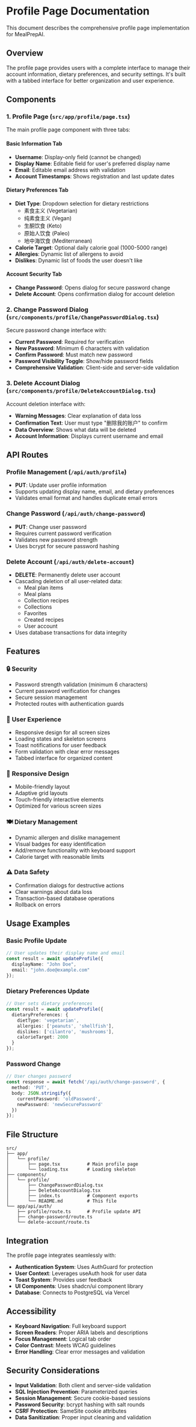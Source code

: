 # Profile Page Documentation

This document describes the comprehensive profile page implementation for MealPrepAI.

## Overview

The profile page provides users with a complete interface to manage their account information, dietary preferences, and security settings. It's built with a tabbed interface for better organization and user experience.

## Components

### 1. Profile Page (`src/app/profile/page.tsx`)

The main profile page component with three tabs:

#### **Basic Information Tab**
- **Username**: Display-only field (cannot be changed)
- **Display Name**: Editable field for user's preferred display name
- **Email**: Editable email address with validation
- **Account Timestamps**: Shows registration and last update dates

#### **Dietary Preferences Tab**
- **Diet Type**: Dropdown selection for dietary restrictions
  - 素食主义 (Vegetarian)
  - 纯素食主义 (Vegan)
  - 生酮饮食 (Keto)
  - 原始人饮食 (Paleo)
  - 地中海饮食 (Mediterranean)
- **Calorie Target**: Optional daily calorie goal (1000-5000 range)
- **Allergies**: Dynamic list of allergens to avoid
- **Dislikes**: Dynamic list of foods the user doesn't like

#### **Account Security Tab**
- **Change Password**: Opens dialog for secure password change
- **Delete Account**: Opens confirmation dialog for account deletion

### 2. Change Password Dialog (`src/components/profile/ChangePasswordDialog.tsx`)

Secure password change interface with:
- **Current Password**: Required for verification
- **New Password**: Minimum 6 characters with validation
- **Confirm Password**: Must match new password
- **Password Visibility Toggle**: Show/hide password fields
- **Comprehensive Validation**: Client-side and server-side validation

### 3. Delete Account Dialog (`src/components/profile/DeleteAccountDialog.tsx`)

Account deletion interface with:
- **Warning Messages**: Clear explanation of data loss
- **Confirmation Text**: User must type "删除我的账户" to confirm
- **Data Overview**: Shows what data will be deleted
- **Account Information**: Displays current username and email

## API Routes

### Profile Management (`/api/auth/profile`)
- **PUT**: Update user profile information
- Supports updating display name, email, and dietary preferences
- Validates email format and handles duplicate email errors

### Change Password (`/api/auth/change-password`)
- **PUT**: Change user password
- Requires current password verification
- Validates new password strength
- Uses bcrypt for secure password hashing

### Delete Account (`/api/auth/delete-account`)
- **DELETE**: Permanently delete user account
- Cascading deletion of all user-related data:
  - Meal plan items
  - Meal plans
  - Collection recipes
  - Collections
  - Favorites
  - Created recipes
  - User account
- Uses database transactions for data integrity

## Features

### 🔒 **Security**
- Password strength validation (minimum 6 characters)
- Current password verification for changes
- Secure session management
- Protected routes with authentication guards

### 🎨 **User Experience**
- Responsive design for all screen sizes
- Loading states and skeleton screens
- Toast notifications for user feedback
- Form validation with clear error messages
- Tabbed interface for organized content

### 📱 **Responsive Design**
- Mobile-friendly layout
- Adaptive grid layouts
- Touch-friendly interactive elements
- Optimized for various screen sizes

### 🍽️ **Dietary Management**
- Dynamic allergen and dislike management
- Visual badges for easy identification
- Add/remove functionality with keyboard support
- Calorie target with reasonable limits

### ⚠️ **Data Safety**
- Confirmation dialogs for destructive actions
- Clear warnings about data loss
- Transaction-based database operations
- Rollback on errors

## Usage Examples

### Basic Profile Update
```typescript
// User updates their display name and email
const result = await updateProfile({
  displayName: "John Doe",
  email: "john.doe@example.com"
});
```

### Dietary Preferences Update
```typescript
// User sets dietary preferences
const result = await updateProfile({
  dietaryPreferences: {
    dietType: 'vegetarian',
    allergies: ['peanuts', 'shellfish'],
    dislikes: ['cilantro', 'mushrooms'],
    calorieTarget: 2000
  }
});
```

### Password Change
```typescript
// User changes password
const response = await fetch('/api/auth/change-password', {
  method: 'PUT',
  body: JSON.stringify({
    currentPassword: 'oldPassword',
    newPassword: 'newSecurePassword'
  })
});
```

## File Structure

```
src/
├── app/
│   └── profile/
│       ├── page.tsx          # Main profile page
│       └── loading.tsx       # Loading skeleton
├── components/
│   └── profile/
│       ├── ChangePasswordDialog.tsx
│       ├── DeleteAccountDialog.tsx
│       ├── index.ts          # Component exports
│       └── README.md         # This file
└── app/api/auth/
    ├── profile/route.ts      # Profile update API
    ├── change-password/route.ts
    └── delete-account/route.ts
```

## Integration

The profile page integrates seamlessly with:
- **Authentication System**: Uses AuthGuard for protection
- **User Context**: Leverages useAuth hook for user data
- **Toast System**: Provides user feedback
- **UI Components**: Uses shadcn/ui component library
- **Database**: Connects to PostgreSQL via Vercel

## Accessibility

- **Keyboard Navigation**: Full keyboard support
- **Screen Readers**: Proper ARIA labels and descriptions
- **Focus Management**: Logical tab order
- **Color Contrast**: Meets WCAG guidelines
- **Error Handling**: Clear error messages and validation

## Security Considerations

- **Input Validation**: Both client and server-side validation
- **SQL Injection Prevention**: Parameterized queries
- **Session Management**: Secure cookie-based sessions
- **Password Security**: bcrypt hashing with salt rounds
- **CSRF Protection**: SameSite cookie attributes
- **Data Sanitization**: Proper input cleaning and validation
